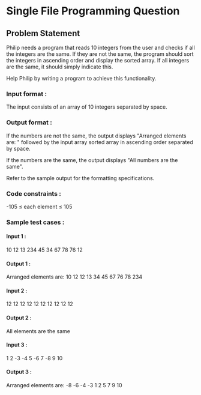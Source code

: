 # Single File Programming Question
## Problem Statement



Philip needs a program that reads 10 integers from the user and checks if all the integers are the same. If they are not the same, the program should sort the integers in ascending order and display the sorted array. If all integers are the same, it should simply indicate this.



Help Philip by writing a program to achieve this functionality.

### Input format :
The input consists of an array of 10 integers separated by space.

### Output format :
If the numbers are not the same, the output displays "Arranged elements are: " followed by the input array sorted array in ascending order separated by space.

If the numbers are the same, the output displays "All numbers are the same".



Refer to the sample output for the formatting specifications.

### Code constraints :
-105 ≤ each element ≤ 105

### Sample test cases :
#### Input 1 :
10 12 13 234 45 34 67 78 76 12
#### Output 1 :
Arranged elements are: 10 12 12 13 34 45 67 76 78 234
#### Input 2 :
12 12 12 12 12 12 12 12 12 12
#### Output 2 :
All elements are the same
#### Input 3 :
1 2 -3 -4 5 -6 7 -8 9 10
#### Output 3 :
Arranged elements are: -8 -6 -4 -3 1 2 5 7 9 10